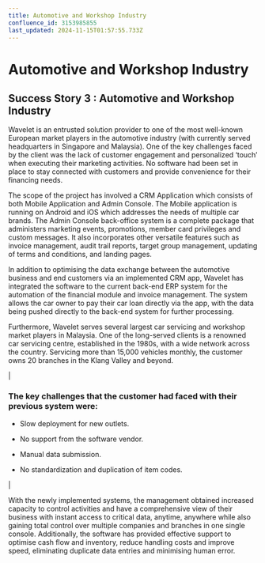 ```yaml
---
title: Automotive and Workshop Industry
confluence_id: 3153985855
last_updated: 2024-11-15T01:57:55.733Z
---
```


# Automotive and Workshop Industry

## Success Story 3 : Automotive and Workshop Industry﻿
Wavelet is an entrusted solution provider to one of the most well-known European market players in the automotive industry (with currently served headquarters in Singapore and Malaysia). One of the key challenges faced by the client was the lack of customer engagement and personalized &lsquo;touch&rsquo; when executing their marketing activities. No software had been set in place to stay connected with customers and provide convenience for their financing needs.

The scope of the project has involved a CRM Application which consists of both Mobile Application and Admin Console. The Mobile application is running on Android and iOS which addresses the needs of multiple car brands. The Admin Console back-office system is a complete package that administers marketing events, promotions, member card privileges and custom messages. It also incorporates other versatile features such as invoice management, audit trail reports, target group management, updating of terms and conditions, and landing pages.

In addition to optimising the data exchange between the automotive business and end customers via an implemented CRM app, Wavelet has integrated the software to the current back-end ERP system for the automation of the financial module and invoice management. The system allows the car owner to pay their car loan directly via the app, with the data being pushed directly to the back-end system for further processing.

Furthermore, Wavelet serves several largest car servicing and workshop market players in Malaysia. One of the long-served clients is a renowned car servicing centre, established in the 1980s, with a wide network across the country. Servicing more than 15,000 vehicles monthly, the customer owns 20 branches in the Klang Valley and beyond.

|
### The key challenges that the customer had faced with their previous system were:﻿

- Slow deployment for new outlets.

- No support from the software vendor.

- Manual data submission.

- No standardization and duplication of item codes.

|

With the newly implemented systems, the management obtained increased capacity to control activities and have a comprehensive view of their business with instant access to critical data, anytime, anywhere while also gaining total control over multiple companies and branches in one single console. Additionally, the software has provided effective support to optimise cash flow and inventory, reduce handling costs and improve speed, eliminating duplicate data entries and minimising human error.
